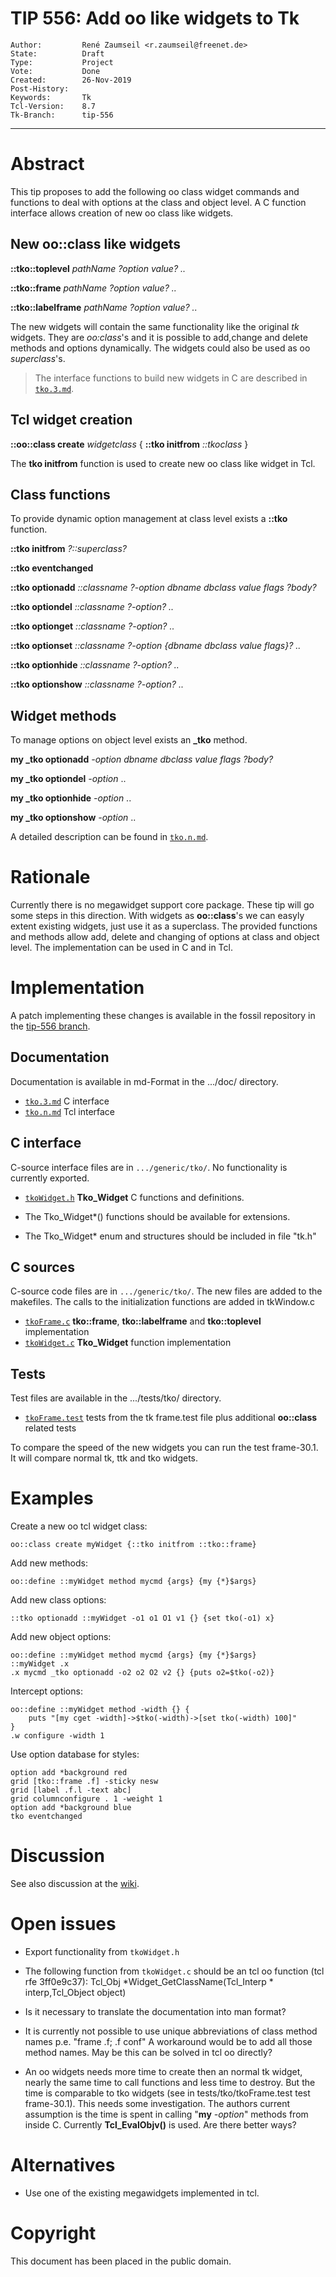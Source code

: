 # TIP 556: Add oo like widgets to Tk
	Author:         René Zaumseil <r.zaumseil@freenet.de>
	State:          Draft
	Type:           Project
	Vote:           Done
	Created:        26-Nov-2019
	Post-History:   
	Keywords:       Tk
	Tcl-Version:    8.7
	Tk-Branch:      tip-556
-----

# Abstract

This tip proposes to add the following oo class widget commands and functions to deal with options at the class and object level. A C function interface allows creation of new oo class like widgets.

## New oo::class like widgets

**::tko::toplevel** *pathName ?option value? ..*

**::tko::frame** *pathName ?option value? ..*

**::tko::labelframe** *pathName ?option value? ..*

The new widgets will contain the same functionality like the original *tk* widgets. They are *oo:class*'s and it is possible to add,change and delete methods and options dynamically. The widgets could also be used as oo *superclass*'s.

> The interface functions to build new widgets in C are described in 
[`tko.3.md`](https://core.tcl-lang.org/tk/doc/tip-556/doc/tko.3.md).

## Tcl widget creation

**::oo::class create** *widgetclass* { **::tko initfrom** *::tkoclass* }

The **tko initfrom** function is used to create new oo class like widget in Tcl.

## Class functions

To provide dynamic option management at class level exists a **::tko** function.

**::tko initfrom** *?::superclass?*

**::tko eventchanged**

**::tko optionadd** *::classname ?-option dbname dbclass value flags ?body?*

**::tko optiondel** *::classname ?-option? ..* 

**::tko optionget** *::classname ?-option? ..*

**::tko optionset** *::classname ?-option {dbname dbclass value flags}? ..*

**::tko optionhide** *::classname ?-option? ..*

**::tko optionshow** *::classname ?-option? ..*

## Widget methods

To manage options on object level exists an **\_tko** method. 

**my \_tko optionadd** *-option dbname dbclass value flags ?body?*

**my \_tko optiondel** *-option* ..

**my \_tko optionhide** *-option* ..

**my \_tko optionshow** *-option* ..

A detailed description can be found in [`tko.n.md`](https://core.tcl-lang.org/tk/doc/tip-556/doc/tko.n.md).

# Rationale

Currently there is no megawidget support core package. These tip will go some steps in this direction. With widgets as **oo::class**'s we can easyly extent existing widgets, just use it as a superclass. The provided functions and methods allow add, delete and changing of options at class and object level. The implementation can be used in C and in Tcl.

# Implementation

A patch implementing these changes is available in the fossil
repository in the [tip-556 branch](https://core.tcl-lang.org/tk/timeline?r=tip-556).

## Documentation

Documentation is available in md-Format in the .../doc/ directory.

- [`tko.3.md`](https://core.tcl-lang.org/tk/doc/tip-556/doc/tko.3.md) C interface
- [`tko.n.md`](https://core.tcl-lang.org/tk/doc/tip-556/doc/tko.n.md) Tcl interface

## C interface

C-source interface files are in `.../generic/tko/`.  No functionality is currently exported.

- [`tkoWidget.h`](https://core.tcl-lang.org/tk/doc/tip-556/generic/tko/tkoWidget.h) **Tko\_Widget** C functions and definitions.

- The Tko\_Widget\*() functions should be available for extensions.

- The Tko\_Widget\* enum and structures should be included in file "tk.h" 

## C sources

C-source code files are in `.../generic/tko/`. The new files are  added to the makefiles. The calls to the initialization functions are added in tkWindow.c

- [`tkoFrame.c`](https://core.tcl-lang.org/tk/doc/tip-556/generic/tko/tkoFrame.c) **tko::frame**, **tko::labelframe** and **tko::toplevel** implementation
- [`tkoWidget.c`](https://core.tcl-lang.org/tk/doc/tip-556/generic/tko/tkoWidget.c) **Tko\_Widget** function implementation

## Tests

Test files are available in the .../tests/tko/ directory.

- [`tkoFrame.test`](https://core.tcl-lang.org/tk/doc/tip-556/tests/tko/tkoFrame.test) tests from the tk frame.test file plus additional **oo::class** related tests

To compare the speed of the new widgets you can run the test frame-30.1. It will compare normal tk, ttk and tko widgets.

# Examples

Create a new oo tcl widget class:

    oo::class create myWidget {::tko initfrom ::tko::frame}

Add new methods:

    oo::define ::myWidget method mycmd {args} {my {*}$args}

Add new class options:

    ::tko optionadd ::myWidget -o1 o1 O1 v1 {} {set tko(-o1) x}

Add new object options:

    oo::define ::myWidget method mycmd {args} {my {*}$args}
    ::myWidget .x
    .x mycmd _tko optionadd -o2 o2 O2 v2 {} {puts o2=$tko(-o2)}

Intercept options:

    oo::define ::myWidget method -width {} {
        puts "[my cget -width]->$tko(-width)->[set tko(-width) 100]"
    }
    .w configure -width 1

Use option database for styles:

    option add *background red
    grid [tko::frame .f] -sticky nesw
    grid [label .f.l -text abc]
    grid columnconfigure . 1 -weight 1
    option add *background blue
    tko eventchanged
 
# Discussion

See also discussion at the [wiki](https://wiki.tcl-lang.org/page/Tip+556%3A+Add+oo+like+widgets+to+Tk).

# Open issues

- Export functionality from `tkoWidget.h`

- The following function from `tkoWidget.c` should be an tcl oo function (tcl rfe 3ff0e9c37):
    Tcl_Obj *Widget_GetClassName(Tcl_Interp * interp,Tcl_Object object)

- Is it necessary to translate the documentation into man format?

- It is currently not possible to use unique abbreviations of class method names p.e. "frame .f; .f conf" A workaround would be to add all those method names. May be this can be solved in tcl oo directly?

- An oo widgets needs more time to create then an normal tk widget, nearly the same time to call functions and less time to destroy. But the time is comparable to tko widgets (see in tests/tko/tkoFrame.test test frame-30.1). This needs some investigation. The authors current assumption is the time is spent in calling "**my** *-option*" methods from inside C. Currently **Tcl\_EvalObjv()** is used. Are there better ways?

# Alternatives

- Use one of the existing megawidgets implemented in tcl.

# Copyright

This document has been placed in the public domain.

